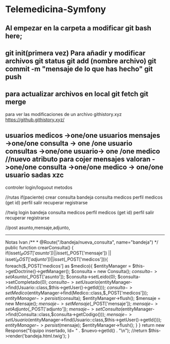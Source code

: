 # Telemedicina-Symfony
 
Al empezar
en la carpeta a modificar git bash here;
-----------
git init(primera vez)
Para añadir y modificar archivos
git status 
git add (nombre archivo)
git commit -m "mensaje de lo que has hecho"
git push
-----------------
para actualizar archivos en local
git fetch
git merge
----------------
para ver las modificaciones de un archivo
githistory.xyz
https://github.githistory.xyz/


usuarios
medicos ->one/one usuarios
mensajes ->one/one consulta -> one /one usuario
consultas ->one/one usuario-> one /one medico //nuevo atributo para cojer mensajes
valoran ->one/one consulta ->one/one medico -> one/one  usuario
sadas
xzc
--------------------------------------------------------------------
controler
login/loguout
metodos

//rutas
if(paciente) crear consulta
bandeja
consulta
medicos
perfil medicos (get id)
perfil
salir
recuperar
registrarse

//twig
login
bandeja
consulta
medicos
perfil medicos (get id)
perfil
salir
recuperar
registrarse


//post
asunto,mensaje,adjunto,

---------------------------------
Notas Ivan
        /**
     * @Route("/bandeja/nueva_consulta", name="bandeja")
     */
    public function crearConsulta() {
        if(isset($_POST['asunto'] ) || isset($_POST['mensaje']) || isset($_POST['adjunto']) || isset($_POST['medicos'])){
            foreach($_POST['medicos'] as $medico){
                $entityManager = $this->getDoctrine()->getManager();
                $consulta = new Consulta();
                $consulta->setAsunto($_POST['asunto']);
                $consulta->setLeido(0);
                $consulta->setCompletado(0);
                $consulta->setUsuario($entityManager->find(Usuario::class,$this->getUser()->getId()));
                $consulta->setMedico($entityManager->find(Medico::class,$_POST['medicos']));
                $entityManager->persist($consulta);
                $entityManager->flush();
                $mensaje = new Mensaje();
                $mensaje->setMensaje($_POST['mensaje']);
                $mensaje->setAdjunto($_POST['adjunto']);
                $mensaje->setConsulta($entityManager->find(Consulta::class,$consulta->getCodigo()));
                $mensaje->setUsuario($entityManager->find(Usuario::class,$this->getUser()->getId()));
                $entityManager->persist($mensaje);
                $entityManager->flush();
            }
        }
         return new Response("Equipo insertado, Id= " . $nuevo->getId() . "\n");
        //return $this->render('bandeja.html.twig');
    }

